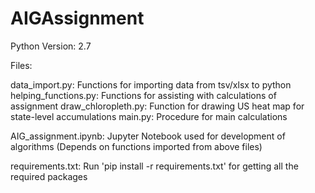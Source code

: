 # AIGAssignment

Python Version: 2.7

Files:

data_import.py: Functions for importing data from tsv/xlsx to python
helping_functions.py: Functions for assisting with calculations of assignment
draw_chloropleth.py: Function for drawing US heat map for state-level accumulations
main.py: Procedure for main calculations

AIG_assignment.ipynb: Jupyter Notebook used for development of algorithms (Depends on functions imported from above files)

requirements.txt: Run 'pip install -r requirements.txt' for getting all the required packages
